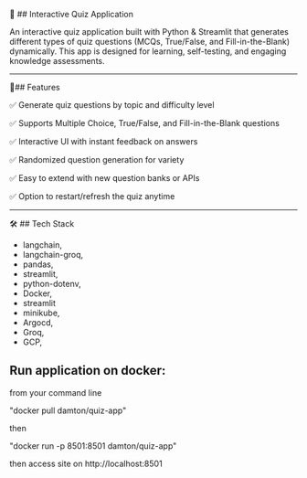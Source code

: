 
🎯 ## Interactive Quiz Application

An interactive quiz application built with Python & Streamlit that generates different types of quiz questions (MCQs, True/False, and Fill-in-the-Blank) dynamically. 
This app is designed for learning, self-testing, and engaging knowledge assessments.

---

🚀## Features

✅ Generate quiz questions by topic and difficulty level

✅ Supports Multiple Choice, True/False, and Fill-in-the-Blank questions

✅ Interactive UI with instant feedback on answers

✅ Randomized question generation for variety

✅ Easy to extend with new question banks or APIs

✅ Option to restart/refresh the quiz anytime

---

🛠️ ## Tech Stack

- langchain,
- langchain-groq, 
- pandas, 
- streamlit, 
- python-dotenv, 
- Docker, 
- streamlit
- minikube, 
- Argocd, 
- Groq, 
- GCP, 


## Run application on docker:

from your command line

"docker pull damton/quiz-app"

then

"docker run -p 8501:8501 damton/quiz-app"

then access site on http://localhost:8501
